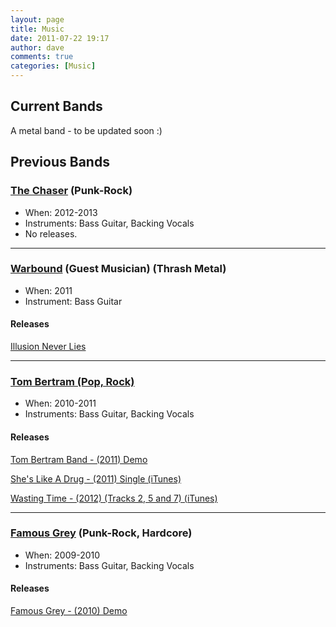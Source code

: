 ```yaml
---
layout: page
title: Music
date: 2011-07-22 19:17
author: dave
comments: true
categories: [Music]
---
```


## Current Bands

A metal band - to be updated soon :)

## Previous Bands

### [The Chaser](https://www.facebook.com/thechaseruk) (Punk-Rock)

- When: 2012-2013
- Instruments: Bass Guitar, Backing Vocals
- No releases.

- - -

### [Warbound](http://fearthemonkey.co.uk/bands/warbound/) (Guest Musician) (Thrash Metal)

- When: 2011
- Instrument: Bass Guitar

#### Releases

[Illusion Never Lies](http://tookitaway.co.uk/wp-content/uploads/2011/12/IllusionNeverLies.mp3)

- - -

### [Tom Bertram (Pop, Rock)](https://www.tombertram.co.uk/)

- When: 2010-2011
- Instruments: Bass Guitar, Backing Vocals

#### Releases

[Tom Bertram Band - (2011) Demo](http://tookitaway.co.uk/wp-content/uploads/2012/10/Tom-Bertram-Band-2011-Demo.zip)

[She's Like A Drug - (2011) Single (iTunes)](http://itunes.apple.com/gb/album/shes-like-a-drug-single/id466464328)

[Wasting Time - (2012) (Tracks 2, 5 and 7) (iTunes)](https://itunes.apple.com/gb/album/brighter-days/id497347675)

- - -

### [Famous Grey](http://www.last.fm/music/Famous+Grey) (Punk-Rock, Hardcore)

- When: 2009-2010
- Instruments: Bass Guitar, Backing Vocals

#### Releases

[Famous Grey - (2010) Demo](http://tookitaway.co.uk/wp-content/uploads/2011/07/Famous-Grey-2010-Demo.zip)
